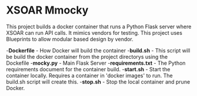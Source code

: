 # XSOAR Mmocky
This project builds a docker container that runs a Python Flask server where XSOAR can run API calls.  It mimics vendors for testing. This project uses Blueprints to allow modular based design by vendor.

-**Dockerfile** - How Docker will build the container
-**build.sh** - This script will be build the docker container from the project directorys using the Dockefile
-**mocky.py** - Main Flask Server 
-**requirements.txt** - The Python requirements document for the container build.
-**start.sh** - Start the container locally.  Requires a container in 'docker images' to run.  The build.sh script will create this.
-**stop.sh** - Stop the local container and prune Docker.




